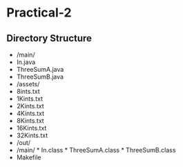 # Practical-2
## Directory Structure
  * /main/
   * In.java
   * ThreeSumA.java
   * ThreeSumB.java
  * /assets/
   * 8ints.txt
   * 1Kints.txt
   * 2Kints.txt
   * 4Kints.txt
   * 8Kints.txt
   * 16Kints.txt
   * 32Kints.txt
  * /out/
   * /main/
    * In.class
    * ThreeSumA.class
    * ThreeSumB.class
   * Makefile
